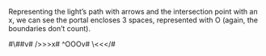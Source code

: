 Representing the light’s path with arrows and the intersection point with an x, we can see the portal encloses 3 spaces, represented with O (again, the boundaries don’t count).

&#35;&#92;&#35;&#35;&#118;&#35;
&#47;&#62;&#62;&#62;&#120;&#35;
&#94;&#79;&#79;&#79;&#118;&#35;
&#92;&#60;&#60;&#60;&#47;&#35;